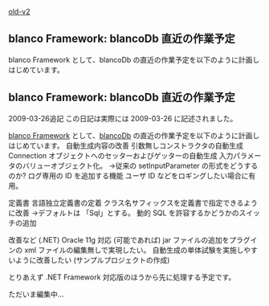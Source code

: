 [old-v2](ig090325-orig.html)

## blanco Framework: blancoDb 直近の作業予定

blanco Framework として、blancoDb の直近の作業予定を以下のように計画しはじめています。






## blanco Framework: blancoDb 直近の作業予定


2009-03-26追記 この日記は実際には 2009-03-26 に記述されました。

[blanco Framework](http://www.igapyon.jp/blanco/blanco.ja.html) として、[blancoDb](http://www.igapyon.jp/blanco/blancodb.html) の直近の作業予定を以下のように計画しはじめています。
自動生成内容の改善
  引数無しコンストラクタの自動生成
    Connection オブジェクトへのセッターおよびゲッターの自動生成
    入力パラメータのバリューオブジェクト化。
    →従来の setInputParameter の形式をどうするのか?
    ログ専用の ID を追加する機能
    ユーザ ID などをロギングしたい場合に有用。
  
  定義書
  言語独立定義書の定着
    クラス名サフィックスを定義書で指定できるように改善
    →デフォルトは 「Sql」とする。
    動的 SQL を許容するかどうかのスイッチの追加
  
  改善など
  (.NET) Oracle 11g 対応
    (可能であれば) jar ファイルの追加をプラグインの xml ファイルの編集無しで実現したい。
    自動生成の単体試験を実施しやすいように改善したい (サンプルプロジェクトの作成)
  


とりあえず .NET Framework 対応版のほうから先に処理する予定です。

ただいま編集中…